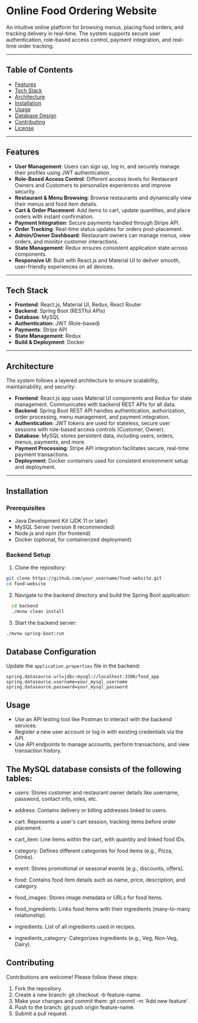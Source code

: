 # Online Food Ordering Website

An intuitive online platform for browsing menus, placing food orders, and tracking delivery in real-time. The system supports secure user authentication, role-based access control, payment integration, and real-time order tracking.

---

## Table of Contents

- [Features](#features)  
- [Tech Stack](#tech-stack)  
- [Architecture](#architecture)  
- [Installation](#installation)  
- [Usage](#usage)  
- [Database Design](#database-design)  
- [Contributing](#contributing)  
- [License](#license)  

---

## Features

- **User Management**: Users can sign up, log in, and securely manage their profiles using JWT authentication.  
- **Role-Based Access Control**: Different access levels for Restaurant Owners and Customers to personalize experiences and improve security.  
- **Restaurant & Menu Browsing**: Browse restaurants and dynamically view their menus and food item details.  
- **Cart & Order Placement**: Add items to cart, update quantities, and place orders with instant confirmation.  
- **Payment Integration**: Secure payments handled through Stripe API.  
- **Order Tracking**: Real-time status updates for orders post-placement.  
- **Admin/Owner Dashboard**: Restaurant owners can manage menus, view orders, and monitor customer interactions.  
- **State Management**: Redux ensures consistent application state across components.  
- **Responsive UI**: Built with React.js and Material UI to deliver smooth, user-friendly experiences on all devices.

---

## Tech Stack

- **Frontend**: React.js, Material UI, Redux, React Router  
- **Backend**: Spring Boot (RESTful APIs)  
- **Database**: MySQL  
- **Authentication**: JWT (Role-based)  
- **Payments**: Stripe API  
- **State Management**: Redux  
- **Build & Deployment**: Docker

---

## Architecture

The system follows a layered architecture to ensure scalability, maintainability, and security:

- **Frontend**: React.js app uses Material UI components and Redux for state management. Communicates with backend REST APIs for all data.  
- **Backend**: Spring Boot REST API handles authentication, authorization, order processing, menu management, and payment integration.  
- **Authentication**: JWT tokens are used for stateless, secure user sessions with role-based access controls (Customer, Owner).  
- **Database**: MySQL stores persistent data, including users, orders, menus, payments, and more.  
- **Payment Processing**: Stripe API integration facilitates secure, real-time payment transactions.  
- **Deployment**: Docker containers used for consistent environment setup and deployment.

---

## Installation

### Prerequisites

- Java Development Kit (JDK 11 or later)  
- MySQL Server (version 8 recommended)  
- Node.js and npm (for frontend)  
- Docker (optional, for containerized deployment)

### Backend Setup

1. Clone the repository:

```bash
git clone https://github.com/your_username/food-website.git
cd food-website
```
  
  2. Navigate to the backend directory and build the Spring Boot application:
```bash
  cd backend
  ./mvnw clean install
```
  
  3. Start the backend server:
  ```bash   
  ./mvnw spring-boot:run
  ```

## Database Configuration

Update the `application.properties` file in the backend:

```properties
spring.datasource.url=jdbc:mysql://localhost:3306/food_app
spring.datasource.username=your_mysql_username
spring.datasource.password=your_mysql_password
```


## Usage
- Use an API testing tool like Postman to interact with the backend services.
- Register a new user account or log in with existing credentials via the API.
- Use API endpoints to manage accounts, perform transactions, and view transaction history.

<!--
![DB Image](https://res.cloudinary.com/dxfn9epwh/image/upload/v1725342370/v/cip7wwfsdvati6gvdgrz.png)
-->


## The MySQL database consists of the following tables:
- users: Stores customer and restaurant owner details like username, password, contact info, roles, etc.

- address: Contains delivery or billing addresses linked to users.

- cart: Represents a user's cart session, tracking items before order placement.

- cart_item: Line items within the cart, with quantity and linked food IDs.

- category: Defines different categories for food items (e.g., Pizza, Drinks).

- event: Stores promotional or seasonal events (e.g., discounts, offers).

- food: Contains food item details such as name, price, description, and category.

- food_images: Stores image metadata or URLs for food items.

- food_ingredients: Links food items with their ingredients (many-to-many relationship).

- ingredients: List of all ingredients used in recipes.

- ingredients_category: Categorizes ingredients (e.g., Veg, Non-Veg, Dairy).

## Contributing
Contributions are welcome! Please follow these steps:
1. Fork the repository.
2. Create a new branch: git checkout -b feature-name.
3. Make your changes and commit them: git commit -m 'Add new feature'.
4. Push to the branch: git push origin feature-name.
5. Submit a pull request.
